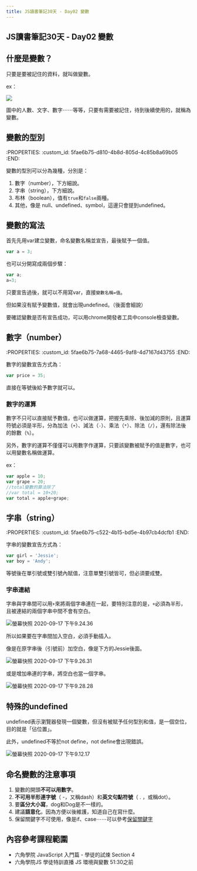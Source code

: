 ```yaml
---
title: JS讀書筆記30天 - Day02 變數
---
```


## JS讀書筆記30天 - Day02 變數

<!--more-->
## 什麼是變數？

只要是要被記住的資料，就叫做變數。

ex：

![](https://raw.githubusercontent.com/camellusforest/Image/master/imgs/20200917200238.jpg)

圖中的人數、文字、數字⋯⋯等等，只要有需要被記住，待到後續使用的，就稱為變數。



## 變數的型別
:PROPERTIES:
:custom_id: 5fae6b75-d810-4b8d-805d-4c85b8a69b05
:END:

變數的型別可以分為幾種，分別是：

1. 數字（number），下方細說。
2. 字串（string），下方細說。
3. 布林（boolean），值有`true`和`false`兩種。
4. 其他，像是 null、undefined、symbol，這邊只會提到undefined。
## 變數的寫法

首先先用var建立變數，命名變數名稱並宣告，最後賦予一個值。

```javascript
var a = 3;
```

也可以分開寫成兩個步驟：

```javascript
var a;
a=3;
```

只要宣告過後，就可以不用寫var，直接`變數名稱=值`。

但如果沒有賦予變數值，就會出現undefined。（後面會細說）

要確認變數是否有宣告成功，可以用chrome開發者工具中console檢查變數。



## 數字（number）
:PROPERTIES:
:custom_id: 5fae6b75-7a68-4465-9af8-4d7167d43755
:END:

數字的變數宣告方式為：

```javascript
var price = 35;
```

直接在等號後給予數字就可以。
### 數字的運算

數字不只可以直接賦予數值，也可以做運算，把握先乘除、後加減的原則，且運算符號必須是半形，分為加法（`+`）、減法（`-`）、乘法（`*`）、除法（`/`），還有除法後的餘數（`%`）。

另外，數字的運算不僅僅可以用數字作運算，只要該變數被賦予的值是數字，也可以用變數名稱做運算。

ex：

```javascript
var apple = 10;
var grape = 20;
//total變數的算法除了
//var total = 10+20;
var total = apple+grape;
```



## 字串（string）
:PROPERTIES:
:custom_id: 5fae6b75-c522-4b15-bd5e-4b97cb4dcfb1
:END:

字串的變數宣告方式為：

```javascript
var girl = 'Jessie';
var boy = 'Andy';
```

等號後在單引號或雙引號內賦值，注意單雙引號皆可，但必須要成雙。
### 字串連結

字串與字串間可以用`+`來將兩個字串連在一起，要特別注意的是，`+`必須為半形，且被連結的兩個字串中間不會有空白。

![螢幕快照 2020-09-17 下午9.24.36](https://raw.githubusercontent.com/camellusforest/Image/master/imgs/20200917212503.png)

所以如果要在字串間加入空白，必須手動插入。

像是在原字串後（引號前）加空白，像是下方的Jessie後面。

![螢幕快照 2020-09-17 下午9.26.31](https://raw.githubusercontent.com/camellusforest/Image/master/imgs/20200917212713.png)

或是增加串連的字串，將空白也當一個字串。

![螢幕快照 2020-09-17 下午9.28.28](https://raw.githubusercontent.com/camellusforest/Image/master/imgs/20200917212850.png)



## 特殊的undefined

undefined表示瀏覽器發現一個變數，但沒有被賦予任何型別和值，是一個空位，目的就是「佔位置」。

此外，undefined不等於not define，not define會出現錯誤。

![螢幕快照 2020-09-17 下午9.12.17](https://raw.githubusercontent.com/camellusforest/Image/master/imgs/20200917211355.png)



## 命名變數的注意事項

1. 變數的開頭**不可以用數字**。
2. **不可用半形連字號**（ -，又稱dash）和**英文句點符號**（ . ，或稱dot）。
3. 要**區分大小寫**，dog和Dog是不一樣的。
4. 建議**語意化**，因為方便以後維護，知道自己在寫什麼。
5. 保留關鍵字不可使用，像是if、case⋯⋯可以參考[保留關鍵字](https://developer.mozilla.org/zh-CN/docs/Web/JavaScript/Reference/Reserved_words)



## 內容參考課程範圍

- 六角學院 JavaScript 入門篇 - 學徒的試煉 Section 4
- 六角學院JS 學徒特訓直播 JS 環境與變數 51:30之前